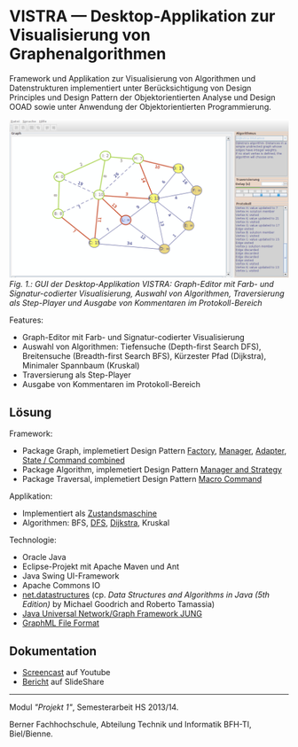 # VISTRA &mdash; Desktop-Applikation zur Visualisierung von Graphenalgorithmen

Framework und Applikation zur Visualisierung von Algorithmen und Datenstrukturen implementiert unter Berücksichtigung von Design Principles und Design Pattern der Objektorientierten Analyse und Design OOAD sowie unter Anwendung der Objektorientierten Programmierung.

![vistra GUI](Docs/vistra-dijkstra.png "vistra GUI")
*Fig. 1.: GUI der Desktop-Applikation VISTRA: Graph-Editor mit Farb- und Signatur-codierter Visualisierung, Auswahl von Algorithmen, Traversierung als Step-Player und Ausgabe von Kommentaren im Protokoll-Bereich*

Features:

- Graph-Editor mit Farb- und Signatur-codierter Visualisierung
- Auswahl von Algorithmen: Tiefensuche (Depth-first Search DFS), Breitensuche (Breadth-first Search BFS), Kürzester Pfad (Dijkstra), Minimaler Spannbaum (Kruskal)
- Traversierung als Step-Player
- Ausgabe von Kommentaren im Protokoll-Bereich

## Lösung

Framework:

* Package Graph, implemetiert Design Pattern [Factory](GraphVisualisierung2/src/main/java/vistra/framework/graph/GraphFactory.java), [Manager](GraphVisualisierung2/src/main/java/vistra/framework/graph/GraphManager.java), [Adapter](GraphVisualisierung2/src/main/java/vistra/framework/graph/ITraversableGraph.java), [State / Command combined](GraphVisualisierung2/src/main/java/vistra/framework/graph/item/state/)
* Package Algorithm, implemetiert Design Pattern [Manager and Strategy](GraphVisualisierung2/src/main/java/vistra/framework/algorithm/IAlgorithmManager.java)
* Package Traversal, implemetiert Design Pattern [Macro Command](GraphVisualisierung2/src/main/java/vistra/framework/traversal/step/)

Applikation:

* Implementiert als [Zustandsmaschine](GraphVisualisierung2/src/main/java/vistra/app/control/state/)
* Algorithmen: BFS, [DFS](GraphVisualisierung2/src/main/java/vistra/framework/algorithm/impl/DFS.java), [Dijkstra](GraphVisualisierung2/src/main/java/vistra/framework/algorithm/impl/Dijkstra.java), Kruskal

Technologie:

* Oracle Java
* Eclipse-Projekt mit Apache Maven und Ant
* Java Swing UI-Framework
* Apache Commons IO
* [net.datastructures](https://cs.brown.edu/cgc/net.datastructures.net/home.html) (cp. *Data Structures and Algorithms in Java (5th Edition)* by Michael Goodrich and Roberto Tamassia)
* [Java Universal Network/Graph Framework JUNG](https://github.com/jrtom/jung)
* [GraphML File Format](http://graphml.graphdrawing.org/)

## Dokumentation

* [Screencast](https://youtu.be/PHCs4vWJ0Cw) auf Youtube
* [Bericht](https://www.slideshare.net/RolandBruggmann/desktopapp-zur-visualisierung-von-graphenalgorithmen) auf SlideShare

---

Modul *"Projekt 1"*, Semesterarbeit HS 2013/14.

Berner Fachhochschule, Abteilung Technik und Informatik BFH-TI, Biel/Bienne.
